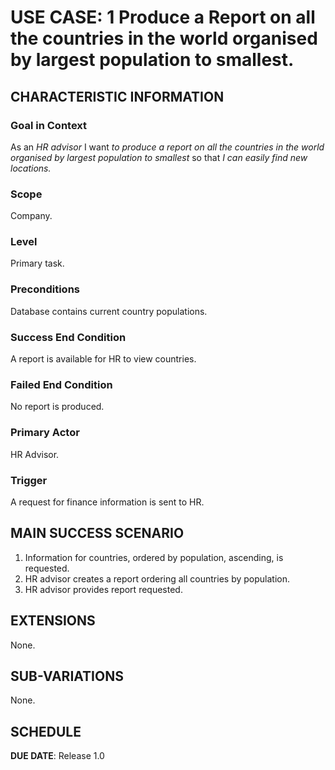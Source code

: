 # USE CASE: 1 Produce a Report on all the countries in the world organised by largest population to smallest.

## CHARACTERISTIC INFORMATION

### Goal in Context

As an *HR advisor* I want *to produce a report on all the countries in the world organised by largest population to smallest* so that *I can easily find new locations.*

### Scope

Company.

### Level

Primary task.

### Preconditions

Database contains current country populations.

### Success End Condition

A report is available for HR to view countries.

### Failed End Condition

No report is produced.

### Primary Actor

HR Advisor.

### Trigger

A request for finance information is sent to HR.

## MAIN SUCCESS SCENARIO

1. Information for countries, ordered by population, ascending, is requested.
2. HR advisor creates a report ordering all countries by population.
3. HR advisor provides report requested.

## EXTENSIONS

None.

## SUB-VARIATIONS

None.

## SCHEDULE

**DUE DATE**: Release 1.0